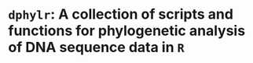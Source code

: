 # `dphylr`: A collection of scripts and functions for phylogenetic analysis of DNA sequence data in `R`
